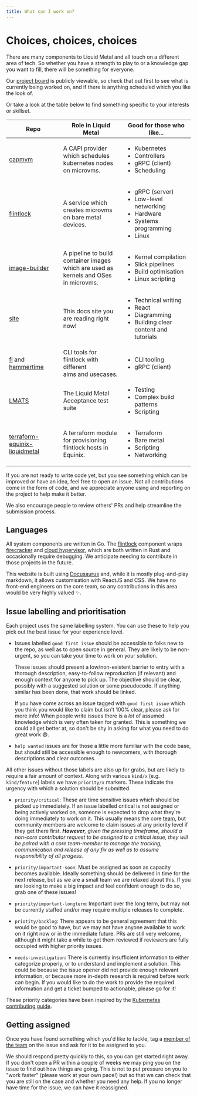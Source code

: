 ```yaml
---
title: What can I work on?
---
```


# Choices, choices, choices

There are many components to Liquid Metal and all touch on a different area of tech.
So whether you have a strength to play to or a knowledge gap you want to fill, there will
be something for everyone.

Our [project board][board] is publicly viewable, so check that out first to see what
is currently being worked on, and if there is anything scheduled which you like
the look of.

Or take a look at the table below to find something specific to your interests
or skillset.

| Repo | Role in Liquid Metal | Good for those who like... |
|------|----------------------|----------------------------|
|[capmvm][capmvm]|A CAPI provider which schedules<br/>kubernetes nodes on microvms.|<ul><li>Kubernetes</li><li>Controllers</li><li>gRPC (client)</li><li>Scheduling</li></ul>|
|[flintlock][flint]|A service which creates microvms<br/>on bare metal devices.|<ul><li>gRPC (server)</li><li>Low-level networking</li><li>Hardware</li><li>Systems programming</li><li>Linux</li></ul>|
|[image-builder][image-build]|A pipeline to build container images<br/>which are used as kernels and OSes<br/>in microvms.|<ul><li>Kernel compilation</li><li>Slick pipelines</li><li>Build optimisation</li><li>Linux scripting</li></ul>|
|[site][site]|This docs site you are reading right now!|<ul><li>Technical writing</li><li>React</li><li>Diagramming</li><li>Building clear content and tutorials</li></ul>|
|[fl][fl] and [hammertime][ht]|CLI tools for flintlock with different<br/>aims and usecases.|<ul><li>CLI tooling</li><li>gRPC (client)</li></ul>|
|[LMATS][lmats]|The Liquid Metal Acceptance test suite|<ul><li>Testing</li><li>Complex build patterns</li><li>Scripting</li></ul>|
|[terraform-equinix-liquidmetal][tf]|A terraform module for provisioning<br/>flintlock hosts in Equinix.|<ul><li>Terraform</li><li>Bare metal</li><li>Scripting</li><li>Networking</li></ul>|

If you are not ready to write code yet, but you see something which can be improved
or have an idea, feel free to open an issue. Not all contributions come in the form
of code, and we appreciate anyone using and reporting on the project to help make it better.

We also encourage people to review others' PRs and help streamline the submission
process.

## Languages

All system components are written in Go. The [flintlock][flint] component wraps
[firecracker][fc] and [cloud hypervisor][ch], which are both written in Rust and
occasionally require debugging. We anticipate needing to contribute in those
projects in the future.

This website is built using [Docusaurus](https://docusaurus.io) and, while it is
mostly plug-and-play markdown, it allows customisation with ReactJS and CSS. We have no front-end
engineers on the core team, so any contributions in this area would be very highly
valued :sparkles:.

## Issue labelling and prioritisation

Each project uses the same labelling system. You can use these to help you pick
out the best issue for your experience level.

- Issues labelled `good first issue` should be accessible to folks new to the repo,
  as well as to open source in general.
  They are likely to be non-urgent, so you can take your time to work on your solution.

  These issues should present a low/non-existent barrier to entry with a thorough description,
  easy-to-follow reproduction (if relevant) and enough context for anyone to pick up.
  The objective should be clear, possibly with a suggested solution or some pseudocode.
  If anything similar has been done, that work should be linked.

  If you have come across an issue tagged with `good first issue` which you think you would
  like to claim but isn't 100% clear, please ask for more info! When people write issues
  there is a _lot_ of assumed knowledge which is very often taken for granted. This is
  something we could all get better at, so don't be shy in asking for what you need
  to do great work :smile:.

- `help wanted` issues are for those a little more familiar with the code base,
  but should still be accessible enough to newcomers, with thorough descriptions
  and clear outcomes.

All other issues without those labels are also up for grabs, but are likely to
require a fair amount of context. Along with various `kind/x` (e.g. `kind/feature`)
labels we have `priority/x` markers. These indicate the urgency with which a solution
should be submitted.

- `priority/critical`: These are time sensitive issues which should be picked up
  immediately. If an issue labelled critical is not assigned or being actively
  worked on, someone is expected to drop what they're doing immediately to work on it.
  This usually means the core [team][team], but community members are welcome to
  claim issues at any priority level if they get there first. _**However**, given the
  pressing timeframe, should a non-core contributor request to be assigned to a
  critical issue, they will be paired with a core team-member to manage the tracking,
  communication and release of any fix as well as to assume responsibility of all progess._

- `priority/important-soon`: Must be assigned as soon as capacity becomes available.
  Ideally something should be delivered in time for the next release, but as we are
  a small team we are relaxed about this. If you are looking to make a big impact
  and feel confident enough to do so, grab one of these issues!

- `priority/important-longterm`: Important over the long term, but may not be currently
  staffed and/or may require multiple releases to complete.

- `priotity/backlog`: There appears to be general agreement that this would be
  good to have, but we may not have anyone available to work on it right now or
  in the immediate future. PRs are still very welcome, although it might take a
  while to get them reviewed if reviewers are fully occupied with higher priority
  issues.

- `needs-investigation`: There is currently insufficient information to either
  categorize properly, or to understand and implement a solution. This could be
  because the issue opener did not provide enough relevant information, or because
  more in-depth research is required before work can begin. If you would like to
  do the work to provide the required information and get a ticket bumped to actionable,
  please go for it!

These priority categories have been inspired by the [Kubernetes contributing guide][k8s-contrib].

## Getting assigned

Once you have found something which you'd like to tackle, tag a [member of the team][team]
on the issue and ask for it to be assigned to you.

We should respond pretty quickly to this, so you can get started right away. If you don't
open a PR within a couple of weeks we may ping you on the issue to find out how things
are going. This is not to put pressure on you to "work faster" (please work at your own pace!)
but so that we can check that you are still on the case and whether you need any help.
If you no longer have time for the issue, we can have it reassigned.

[slack]: https://weave-community.slack.com/archives/C02KARWGR7S
[team]: /docs/community/team
[board]: https://github.com/orgs/weaveworks-liquidmetal/projects/1/views/2
[flint]: https://github.com/weaveworks-liquidmetal/flintlock
[capmvm]: https://github.com/weaveworks-liquidmetal/cluster-api-provider-microvm
[image-build]: https://github.com/weaveworks-liquidmetal/image-builder
[site]: https://github.com/weaveworks-liquidmetal/site
[fl]: https://github.com/weaveworks-liquidmetal/fl
[ht]: https://github.com/warehouse-13/hammertime
[lmats]: https://github.com/weaveworks-liquidmetal/liquid-metal-acceptance-tests
[tf]: https://github.com/weaveworks-liquidmetal/terraform-equinix-liquidmetal
[fc]: https://github.com/firecracker-microvm/firecracker
[ch]: https://github.com/cloud-hypervisor/cloud-hypervisor
[k8s-contrib]: https://github.com/kubernetes/community/blob/master/contributors/guide/issue-triage.md
